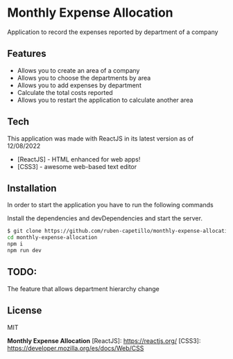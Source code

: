 # Monthly Expense Allocation

Application to record the expenses reported by department of a company

## Features

- Allows you to create an area of a company
- Allows you to choose the departments by area
- Allows you to add expenses by department
- Calculate the total costs reported
- Allows you to restart the application to calculate another area

## Tech

This application was made with ReactJS in its latest version as of 12/08/2022

- [ReactJS] - HTML enhanced for web apps!
- [CSS3] - awesome web-based text editor

## Installation

In order to start the application you have to run the following commands

Install the dependencies and devDependencies and start the server.

```sh
$ git clone https://github.com/ruben-capetillo/monthly-expense-allocation.git
cd monthly-expense-allocation
npm i
npm run dev
```

## TODO:

The feature that allows department hierarchy change

## License

MIT

**Monthly Expense Allocation**
[ReactJS]: <https://reactjs.org/>
[CSS3]: <https://developer.mozilla.org/es/docs/Web/CSS>
